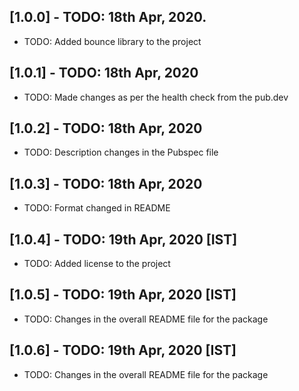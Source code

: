 ## [1.0.0] - TODO: 18th Apr, 2020.

* TODO: Added bounce library to the project

## [1.0.1] - TODO: 18th Apr, 2020

* TODO: Made changes as per the health check from the pub.dev

## [1.0.2] - TODO: 18th Apr, 2020

* TODO: Description changes in the Pubspec file

## [1.0.3] - TODO: 18th Apr, 2020

* TODO: Format changed in README

## [1.0.4] - TODO: 19th Apr, 2020 [IST]

* TODO: Added license to the project

## [1.0.5] - TODO: 19th Apr, 2020 [IST]

* TODO: Changes in the overall README file for the package

## [1.0.6] - TODO: 19th Apr, 2020 [IST]

* TODO: Changes in the overall README file for the package
